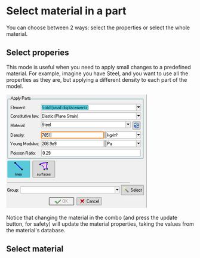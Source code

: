 # Select material in a part
You can choose between 2 ways: select the properties or select the whole material.

## Select properies
This mode is useful when you need to apply small changes to a predefined material. For example, imagine you have Steel, and you want to use all the properties as they are, but applying a different density to each part of the model. 

![Image material properties](../img/material_properties.png)

Notice that changing the material in the combo (and press the update button, for safety) will update the material properties, taking the values from the material's database.

## Select material
